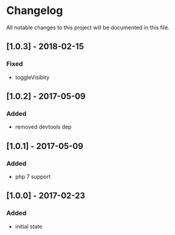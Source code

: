 # Changelog
All notable changes to this project will be documented in this file.

## [1.0.3] - 2018-02-15

### Fixed
- toggleVisibity

## [1.0.2] - 2017-05-09

### Added
- removed devtools dep

## [1.0.1] - 2017-05-09

### Added
- php 7 support

## [1.0.0] - 2017-02-23

### Added
- initial state

